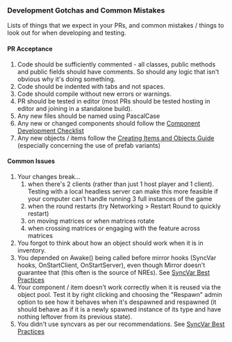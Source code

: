 ### Development Gotchas and Common Mistakes

Lists of things that we expect in your PRs, and common mistakes / things to look out for when developing and testing.

#### PR Acceptance
1. Code should be sufficiently commented - all classes, public methods and public fields should have comments. So should any logic that isn't obvious why it's doing something.
2. Code should be indented with tabs and not spaces.
3. Code should compile without new errors or warnings.
4. PR should be tested in editor (most PRs should be tested hosting in editor and joining in a standalone build).
5. Any new files should be named using PascalCase
6. Any new or changed components should follow the [Component Development Checklist](Component-Development-Checklist.md)
7. Any new objects / items follow the [Creating Items and Objects Guide](Creating-Items-and-Objects.md) (especially concerning the use of prefab variants)

#### Common Issues
1. Your changes break... 
   1. when there's 2 clients (rather than just 1 host player and 1 client). Testing with a local headless server can make this more feasible if your computer can't handle running 3 full instances of the game
   2. when the round restarts (try Networking > Restart Round to quickly restart)
   2. on moving matrices or when matrices rotate
   2. when crossing matrices or engaging with the feature across matrices
2. You forgot to think about how an object should work when it is in inventory.
2. You depended on Awake() being called before mirror hooks (SyncVar hooks, OnStartClient, OnStartServer), even though Mirror doesn't guarantee that (this often is the source of NREs). See [SyncVar Best Practices](SyncVar-Best-Practices-for-Easy-Networking.md)
3. Your component / item doesn't work correctly when it is reused via the object pool. Test it by right clicking and choosing the "Respawn" admin option to see how it behaves when it's despawned and respawned (it should behave as if it is a newly spawned instance of its type and have nothing leftover from its previous state).
4. You didn't use syncvars as per our recommendations. See [SyncVar Best Practices](SyncVar-Best-Practices-for-Easy-Networking.md)
